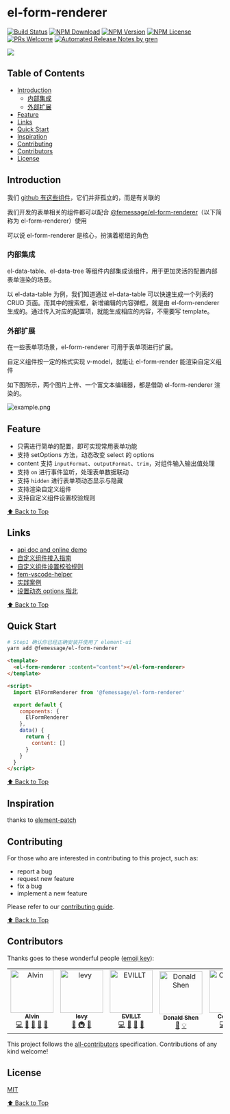 # el-form-renderer

[![Build Status](https://badgen.net/travis/FEMessage/el-form-renderer/master)](https://travis-ci.com/FEMessage/el-form-renderer)
[![NPM Download](https://badgen.net/npm/dm/@femessage/el-form-renderer)](https://www.npmjs.com/package/@femessage/el-form-renderer)
[![NPM Version](https://badgen.net/npm/v/@femessage/el-form-renderer)](https://www.npmjs.com/package/@femessage/el-form-renderer)
[![NPM License](https://badgen.net/npm/license/@femessage/el-form-renderer)](https://github.com/FEMessage/el-form-renderer/blob/master/LICENSE)
[![PRs Welcome](https://img.shields.io/badge/PRs-welcome-brightgreen.svg)](https://github.com/FEMessage/el-form-renderer/pulls)
[![Automated Release Notes by gren](https://img.shields.io/badge/%F0%9F%A4%96-release%20notes-00B2EE.svg)](https://github-tools.github.io/github-release-notes/)

![](https://i.loli.net/2019/11/14/LBzrKgj7PCdfcev.png)

## Table of Contents

- [Introduction](#introduction)
  - [内部集成](#内部集成)
  - [外部扩展](#外部扩展)
- [Feature](#feature)
- [Links](#links)
- [Quick Start](#quick-start)
- [Inspiration](#inspiration)
- [Contributing](#contributing)
- [Contributors](#contributors)
- [License](#license)

## Introduction

我们 [github 有这些组件](https://github.com/FEMessage)，它们并非孤立的，而是有关联的

我们开发的表单相关的组件都可以配合 [@femessage/el-form-renderer](https://github.com/FEMessage/el-form-renderer)（以下简称为 el-form-renderer）使用

可以说 el-form-renderer 是核心，扮演着枢纽的角色

### 内部集成

el-data-table、el-data-tree 等组件内部集成该组件，用于更加灵活的配置内部表单渲染的场景。

以 el-data-table 为例，我们知道通过 el-data-table 可以快速生成一个列表的 CRUD 页面。而其中的搜索框，新增编辑的内容弹框，就是由 el-form-renderer 生成的。通过传入对应的配置项，就能生成相应的内容，不需要写 template。

### 外部扩展

在一些表单项场景，el-form-renderer 可用于表单项进行扩展。

自定义组件按一定的格式实现 v-model，就能让 el-form-render 能渲染自定义组件

如下图所示，两个图片上传、一个富文本编辑器，都是借助 el-form-renderer 渲染的。

![example.png](https://i.loli.net/2019/11/14/yBUJ4LmjhPWHI9F.png)

## Feature

- 只需进行简单的配置，即可实现常用表单功能
- 支持 setOptions 方法，动态改变 select 的 options
- content 支持 `inputFormat`、`outputFormat`、`trim`，对组件输入输出值处理
- 支持 `on` 进行事件监听，处理表单数据联动
- 支持 `hidden` 进行表单项动态显示与隐藏
- 支持渲染自定义组件
- 支持自定义组件设置校验规则

[⬆ Back to Top](#table-of-contents)

## Links

- [api doc and online demo](https://femessage.github.io/el-form-renderer/)
- [自定义组件接入指南](https://github.com/femessage/el-form-renderer/blob/master/docs/guide-custom-component.md)
- [自定义组件设置校验规则](https://github.com/FEMessage/el-form-renderer/blob/master/docs/guide-custom-rules-in-custom-component.md)
- [fem-vscode-helper](https://marketplace.visualstudio.com/items?itemName=FEMessage.fem-vscode-helper)
- [实践案例](https://zhuanlan.zhihu.com/p/95725645)
- [设置动态 options 指北](https://zhuanlan.zhihu.com/p/97827063)

[⬆ Back to Top](#table-of-contents)

## Quick Start

```sh
# Step1 确认你已经正确安装并使用了 element-ui
yarn add @femessage/el-form-renderer
```

```html
<template>
  <el-form-renderer :content="content"></el-form-renderer>
</template>

<script>
  import ElFormRenderer from '@femessage/el-form-renderer'

  export default {
    components: {
      ElFormRenderer
    },
    data() {
      return {
        content: []
      }
    }
  }
</script>
```

[⬆ Back to Top](#table-of-contents)

## Inspiration

thanks to [element-patch](https://github.com/leezng/element-patch)

## Contributing

For those who are interested in contributing to this project, such as:

- report a bug
- request new feature
- fix a bug
- implement a new feature

Please refer to our [contributing guide](https://github.com/FEMessage/.github/blob/master/CONTRIBUTING.md).

[⬆ Back to Top](#table-of-contents)

## Contributors

Thanks goes to these wonderful people ([emoji key](https://allcontributors.org/docs/en/emoji-key)):

<!-- ALL-CONTRIBUTORS-LIST:START - Do not remove or modify this section -->
<!-- prettier-ignore -->
<table>
  <tr>
    <td align="center"><a href="https://github.com/Alvin-Liu"><img src="https://avatars0.githubusercontent.com/u/11909145?v=4" width="100px;" alt="Alvin"/><br /><sub><b>Alvin</b></sub></a><br /><a href="https://github.com/FEMessage/el-form-renderer/commits?author=Alvin-Liu" title="Code">💻</a> <a href="#review-Alvin-Liu" title="Reviewed Pull Requests">👀</a> <a href="https://github.com/FEMessage/el-form-renderer/issues?q=author%3AAlvin-Liu" title="Bug reports">🐛</a> <a href="#blog-Alvin-Liu" title="Blogposts">📝</a> <a href="#ideas-Alvin-Liu" title="Ideas, Planning, & Feedback">🤔</a></td>
    <td align="center"><a href="http://levy.work"><img src="https://avatars3.githubusercontent.com/u/9384365?v=4" width="100px;" alt="levy"/><br /><sub><b>levy</b></sub></a><br /><a href="#review-levy9527" title="Reviewed Pull Requests">👀</a> <a href="#infra-levy9527" title="Infrastructure (Hosting, Build-Tools, etc)">🚇</a> <a href="#ideas-levy9527" title="Ideas, Planning, & Feedback">🤔</a></td>
    <td align="center"><a href="https://evila.me"><img src="https://avatars3.githubusercontent.com/u/19513289?v=4" width="100px;" alt="EVILLT"/><br /><sub><b>EVILLT</b></sub></a><br /><a href="https://github.com/FEMessage/el-form-renderer/commits?author=evillt" title="Code">💻</a> <a href="https://github.com/FEMessage/el-form-renderer/issues?q=author%3Aevillt" title="Bug reports">🐛</a> <a href="#blog-evillt" title="Blogposts">📝</a> <a href="#ideas-evillt" title="Ideas, Planning, & Feedback">🤔</a></td>
    <td align="center"><a href="https://donaldshen.github.io/portfolio"><img src="https://avatars3.githubusercontent.com/u/19591950?v=4" width="100px;" alt="Donald Shen"/><br /><sub><b>Donald Shen</b></sub></a><br /><a href="https://github.com/FEMessage/el-form-renderer/commits?author=donaldshen" title="Documentation">📖</a> <a href="#example-donaldshen" title="Examples">💡</a></td>
    <td align="center"><a href="https://colmugx.github.io"><img src="https://avatars1.githubusercontent.com/u/21327913?v=4" width="100px;" alt="ColMugX"/><br /><sub><b>ColMugX</b></sub></a><br /><a href="https://github.com/FEMessage/el-form-renderer/commits?author=colmugx" title="Code">💻</a> <a href="https://github.com/FEMessage/el-form-renderer/commits?author=colmugx" title="Tests">⚠️</a> <a href="https://github.com/FEMessage/el-form-renderer/commits?author=colmugx" title="Documentation">📖</a></td>
    <td align="center"><a href="http://67.216.223.155/resume/"><img src="https://avatars3.githubusercontent.com/u/26338853?v=4" width="100px;" alt="OuZuYu"/><br /><sub><b>OuZuYu</b></sub></a><br /><a href="https://github.com/FEMessage/el-form-renderer/issues?q=author%3AOuZuYu" title="Bug reports">🐛</a></td>
  </tr>
</table>

<!-- ALL-CONTRIBUTORS-LIST:END -->

This project follows the [all-contributors](https://github.com/all-contributors/all-contributors) specification. Contributions of any kind welcome!

## License

[MIT](./LICENSE)

[⬆ Back to Top](#table-of-contents)

